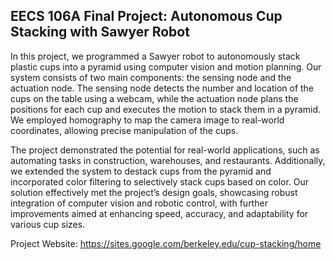 ## EECS 106A Final Project: Autonomous Cup Stacking with Sawyer Robot

In this project, we programmed a Sawyer robot to autonomously stack plastic cups into a pyramid using computer vision and motion planning. Our system consists of two main components: the sensing node and the actuation node. The sensing node detects the number and location of the cups on the table using a webcam, while the actuation node plans the positions for each cup and executes the motion to stack them in a pyramid. We employed homography to map the camera image to real-world coordinates, allowing precise manipulation of the cups.

The project demonstrated the potential for real-world applications, such as automating tasks in construction, warehouses, and restaurants. Additionally, we extended the system to destack cups from the pyramid and incorporated color filtering to selectively stack cups based on color. Our solution effectively met the project’s design goals, showcasing robust integration of computer vision and robotic control, with further improvements aimed at enhancing speed, accuracy, and adaptability for various cup sizes.

Project Website: https://sites.google.com/berkeley.edu/cup-stacking/home
